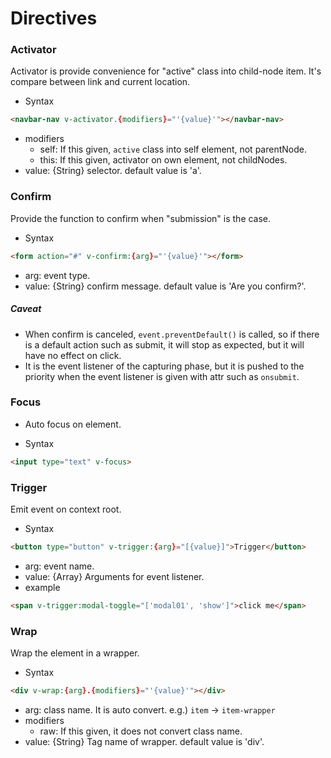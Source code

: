 # Directives

### Activator
Activator is provide convenience for "active" class into child-node item. It's compare between link and current location.

- Syntax
```html
<navbar-nav v-activator.{modifiers}="'{value}'"></navbar-nav>
```
- modifiers
  - self: If this given, `active` class into self element, not parentNode.
  - this: If this given, activator on own element, not childNodes.
- value: {String} selector. default value is 'a'.

### Confirm
Provide the function to confirm when "submission" is the case.

- Syntax
```html
<form action="#" v-confirm:{arg}="'{value}'"></form>
```
- arg: event type.
- value: {String} confirm message. default value is 'Are you confirm?'.

##### Caveat
- When confirm is canceled, `event.preventDefault()` is called, so if there is a default action such as submit, it will stop as expected, but it will have no effect on click.
- It is the event listener of the capturing phase, but it is pushed to the priority when the event listener is given with attr such as `onsubmit`.

### Focus
- Auto focus on element.

- Syntax
```html
<input type="text" v-focus>
```

### Trigger
Emit event on context root.

- Syntax
```html
<button type="button" v-trigger:{arg}="[{value}]">Trigger</button>
```
- arg: event name.
- value: {Array} Arguments for event listener.
- example
```html
<span v-trigger:modal-toggle="['modal01', 'show']">click me</span>
```

### Wrap
Wrap the element in a wrapper.

- Syntax
```html
<div v-wrap:{arg}.{modifiers}="'{value}'"></div>
```
- arg: class name. It is auto convert. e.g.) `item` -> `item-wrapper`
- modifiers
  - raw: If this given, it does not convert class name.
- value: {String} Tag name of wrapper. default value is 'div'.
